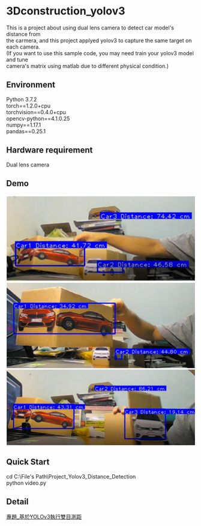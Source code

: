 # 3Dconstruction_yolov3 
This is a project about using dual lens camera to detect car model's distance from  
the carmera, and this project applyed yolov3 to capture the same target on each camera.  
(If you want to use this sample code, you may need train your yolov3 model and tune  
camera's matrix using matlab due to different physical condition.)

## Environment
Python 3.7.2  
torch==1.2.0+cpu  
torchvision==0.4.0+cpu  
opencv-python==4.1.0.25  
numpy==1.17.1  
pandas==0.25.1  

## Hardware requirement  
Dual lens camera

## Demo  
![Demo Pic](https://github.com/ycc789741ycc/3Dconstruction_yolov3/blob/master/Demo.png "Demo Pic")

## Quick Start 
cd C:\File's Path\Project_Yolov3_Distance_Detection  
python video.py  

## Detail 
[專題_基於YOLOv3執行雙目測距](https://github.com/ycc789741ycc/3Dconstruction_yolov3/blob/master/%E5%B0%88%E9%A1%8C_%E5%9F%BA%E6%96%BCYOLOv3%E5%9F%B7%E8%A1%8C%E9%9B%99%E7%9B%AE%E6%B8%AC%E8%B7%9D.pdf)  
